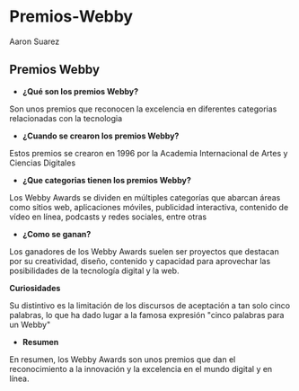 # Premios-Webby
Aaron Suarez

## __Premios Webby__

- __¿Qué son los premios Webby?__

Son unos premios que reconocen la excelencia en diferentes categorias relacionadas con la tecnologia

- __¿Cuando se crearon los premios Webby?__

Estos premios se crearon en 1996 por la Academia Internacional de Artes y Ciencias Digitales

- __¿Que categorias tienen los premios Webby?__

Los Webby Awards se dividen en múltiples categorías que abarcan áreas como sitios web, aplicaciones móviles, publicidad interactiva, contenido de vídeo en línea, podcasts y redes sociales, entre otras


- __¿Como se ganan?__

Los ganadores de los Webby Awards suelen ser proyectos que destacan por su creatividad, diseño, contenido y capacidad para aprovechar las posibilidades de la tecnología digital y la web.

__Curiosidades__

Su distintivo es la limitación de los discursos de aceptación a tan solo cinco palabras, lo que ha dado lugar a la famosa expresión "cinco palabras para un Webby"

- __Resumen__ 

En resumen, los Webby Awards son unos premios que dan el reconocimiento a la innovación y la
excelencia en el mundo digital y en línea.



